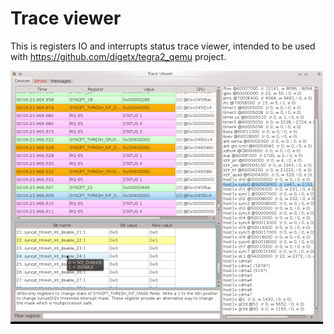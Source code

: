 # Trace viewer

This is registers IO and interrupts status trace viewer, intended to be used with https://github.com/digetx/tegra2_qemu project.

![Alt text](/trace_viewer.png?raw=true "Screenshot")
